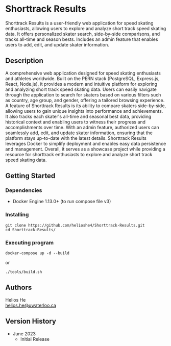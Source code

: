 # Shorttrack Results

Shorttrack Results is a user-friendly web application for speed skating enthusiasts, allowing users to explore and analyze short track speed skating data. It offers personalized skater search, side-by-side comparisons, and tracks all-time and season bests. Includes an admin feature that enables users to add, edit, and update skater information.

## Description

A comprehensive web application designed for speed skating enthusiasts and athletes worldwide. Built on the PERN stack (PostgreSQL, Express.js, React, Node.js), it provides a modern and intuitive platform for exploring and analyzing short track speed skating data. Users can easily navigate through the application to search for skaters based on various filters such as country, age group, and gender, offering a tailored browsing experience. A feature of Shorttrack Results is its ability to compare skaters side-by-side, allowing users to gain unique insights into performance and achievements. It also tracks each skater's all-time and seasonal best data, providing historical context and enabling users to witness their progress and accomplishments over time. With an admin feature, authorized users can seamlessly add, edit, and update skater information, ensuring that the platform stays up-to-date with the latest details. Shorttrack Results leverages Docker to simplify deployment and enables easy data persistence and management. Overall, it serves as a showcase project while providing a resource for shorttrack enthusiasts to explore and analyze short track speed skating data.

## Getting Started

### Dependencies

- Docker Engine 1.13.0+ (to run compose file v3)

### Installing

```
git clone https://github.com/helioshe4/Shorttrack-Results.git
cd Shorttrack-Results/
```

### Executing program

```
docker-compose up -d --build
```
or 
```
./tools/build.sh
```

<!-- ## Help -->


## Authors

Helios He  
helios.he@uwaterloo.ca

## Version History

- June 2023
  - Initial Release

<!-- ## License

This project is licensed under the [NAME HERE] License - see the LICENSE.md file for details

## Acknowledgments

Inspiration, code snippets, etc.

- [awesome-readme](https://github.com/matiassingers/awesome-readme)
- [PurpleBooth](https://gist.github.com/PurpleBooth/109311bb0361f32d87a2)
- [dbader](https://github.com/dbader/readme-template)
- [zenorocha](https://gist.github.com/zenorocha/4526327)
- [fvcproductions](https://gist.github.com/fvcproductions/1bfc2d4aecb01a834b46) -->
